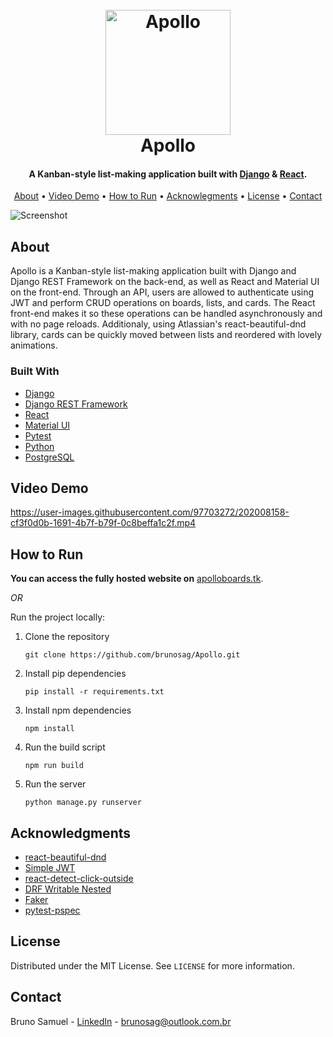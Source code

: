 <h1 align="center">
    <br>
    <a href="https://apolloboards.tk">
        <img src="https://user-images.githubusercontent.com/97703272/199108975-6b3b71b3-b80b-42d1-b5a9-cca9ec503efb.png" alt="Apollo" width="200">
    </a>
    <br>
    Apollo
    <br>
</h1>

<h4 align="center">A Kanban-style list-making application built with <a href="https://www.djangoproject.com/" target="_blank">Django</a> & <a href="https://reactjs.org/" target="_blank">React</a>.</h4>

<p align="center">
    <a href="#about">About</a> •
    <a href="#video-demo">Video Demo</a> •
    <a href="#how-to-run">How to Run</a> •
    <a href="#acknowledgments">Acknowlegments</a> •
    <a href="#license">License</a> •
    <a href="#contact">Contact</a>
</p>

![Screenshot](https://user-images.githubusercontent.com/97703272/202171394-729ae401-f8f7-47f6-abae-8001a49d414d.png)

## About

Apollo is a Kanban-style list-making application built with Django and Django REST Framework on the back-end, as well as React and Material UI on the front-end. Through an API, users are allowed to authenticate using JWT and perform CRUD operations on boards, lists, and cards. The React front-end makes it so these operations can be handled asynchronously and with no page reloads. Additionaly, using Atlassian's react-beautiful-dnd library, cards can be quickly moved between lists and reordered with lovely animations.

### Built With

-   [Django](https://www.djangoproject.com/)
-   [Django REST Framework](https://www.django-rest-framework.org/)
-   [React](https://reactjs.org/)
-   [Material UI](https://mui.com/)
-   [Pytest](https://docs.pytest.org/)
-   [Python](https://www.python.org/)
-   [PostgreSQL](https://www.postgresql.org/)

## Video Demo

https://user-images.githubusercontent.com/97703272/202008158-cf3f0d0b-1691-4b7f-b79f-0c8beffa1c2f.mp4

## How to Run

**You can access the fully hosted website on** <a href="http://apolloboards.tk/" target="_blank">apolloboards.tk</a>.

_OR_

Run the project locally:

1. Clone the repository

    ```
    git clone https://github.com/brunosag/Apollo.git
    ```

2. Install pip dependencies

    ```
    pip install -r requirements.txt
    ```

3. Install npm dependencies

    ```
    npm install
    ```

4. Run the build script

    ```
    npm run build
    ```

5. Run the server

    ```
    python manage.py runserver
    ```

## Acknowledgments

-   [react-beautiful-dnd](https://github.com/atlassian/react-beautiful-dnd)
-   [Simple JWT](https://github.com/jazzband/djangorestframework-simplejwt)
-   [react-detect-click-outside](https://www.npmjs.com/package/react-detect-click-outside)
-   [DRF Writable Nested](https://github.com/beda-software/drf-writable-nested)
-   [Faker](https://github.com/joke2k/faker)
-   [pytest-pspec](https://github.com/gwthm-in/pytest-pspec)

## License

Distributed under the MIT License. See `LICENSE` for more information.

## Contact

Bruno Samuel - [LinkedIn](https://www.linkedin.com/in/brunosag/) - brunosag@outlook.com.br
